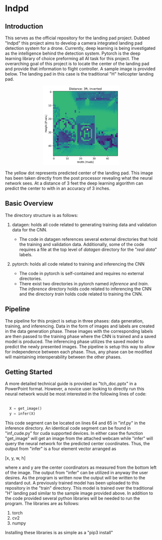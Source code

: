 # lndpd
## Introduction
This serves as the official repository for the landing pad project. Dubbed "lndpd" this project aims to develop a camera integrated landing pad detection system for a drone. Currently, deep learning is being investigated as the intelligence behind the detection system. Pytorch is the deep learning library of choice preforming all AI task for this project. The overarching goal of this project is to locate the center of the landing pad and provide that information to flight controller. A sample image is provided below. The landing pad in this case is the traditional "H" helicopter landing pad.
<p align="center">
  <img src="https://github.com/lscharck/lndpd/blob/main/sample.png" width=50% height=50% />
</p>

The yellow dot represents predicted center of the landing pad. This image has been taken directly from the post processor revealing what the neural network sees. At a distance of 3 feet the deep learning algorithm can predict the center to with in an accuracy of 3 inches.

## Basic Overview 
The directory structure is as follows:

1. datagen: holds all code related to generating training data and validation data for the CNN.
   - The code in datagen references several external directories that hold the training and validation data. Additionally, some of the code requires a file at the top level of *datagen* directory for the "*real data*" labels.

2. pytorch: holds all code related to training and inferencing the CNN
   - The code in pytorch is self-contained and requires no external directories.
   - There exist two directories in pytorch named *inference* and *train*. The *inference* directory holds code related to inferencing the CNN and the directory *train* holds code related to training the CNN.
  
 ## Pipeline
 The pipeline for this project is setup in three phases: data generation, training, and inferencing. Data in the form of images and labels are created in the data generation phase. These images with the corresponding labels are then passed to the training phase where the CNN is trained and a saved model is produced. The inferencing phase utilizes the saved model to predict the newly presented images. The pipeline is setup this way to allow for independence between each phase. Thus, any phase can be modified will maintaining interoperability between the other phases.
 
 ## Getting Started
A more detailed technical guide is provided as "tch_doc.pptx" in a PowerPoint format. However, a novice user looking to directly run this neural network would be most interested in the following lines of code:

```python

  X = get_image()
  y = infer(X)
```

This code segment can be located on lines 64 and 65 in "inf.py" in the inference directory. An identical code segment can be found in "inf_cude.py" for cuda supported devices. In either case the function "get_image" will get an image from the attached webcam while "infer" will query the neural network for the predicted center coordinates. Thus, the output from "infer" is a four element vector arranged as 

[x, y, w, h]

where x and y are the center coordinators as measured from the bottom left of the image. The output from "infer" can be utilized in anyway the user desires. As the program is written now the output will be written to the standard out. A previously trained model has been uploaded to this repository in the "train" directory. This model is trained over the traditional "H" landing pad similar to the sample image provided above. In addition to the code provided several python libraries will be needed to run the program. The libraries are as follows:

1. torch
2. cv2
3. numpy

Installing these libraries is as simple as a "pip3 install"
